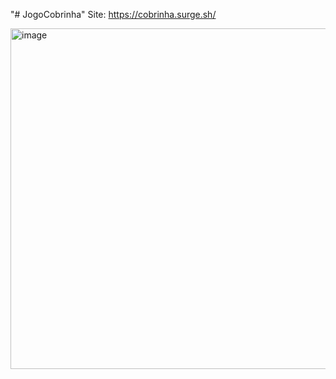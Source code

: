 "# JogoCobrinha" 
Site: https://cobrinha.surge.sh/

<img width="709" height="545" alt="image" src="https://github.com/user-attachments/assets/0277d6c4-d571-4217-8094-a4af0f9c645b" />

